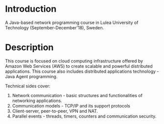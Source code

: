 # Introduction
A Java-based network programming course in Lulea University of Technology (September-December'18), Sweden.

# Description
This course is focused on cloud computing infrastructure offered by Amazon Web Services (AWS) to create scalable and powerful
distributed applications. This course also includes distributed applications technology - Java Agent programming.

Technical sides cover: 
1. Network communication - basic structures and functionalities of networking applications. 
2. Communication models - TCP/IP and its support protocols
3. Client-server, peer-to-peer, VPN and NAT. 
4. Parallel events - threads, timers, counters and communication security.
